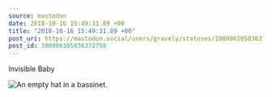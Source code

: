 ```yaml
---
source: mastodon
date: 2018-10-16 15:49:31.89 +00
title: "2018-10-16 15:49:31.89 +00"
post_uri: https://mastodon.social/users/gravely/statuses/100906105036372758
post_id: 100906105036372758
---
```

Invisible Baby


![An empty hat in a bassinet.](/images/7181528.jpeg)

